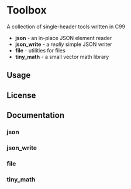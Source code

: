 # Toolbox

A collection of single-header tools written in C99

* **json**          - an in-place JSON element reader
* **json_write**    - a *really* simple JSON writer
* **file**          - utilities for files
* **tiny_math**     - a small vector math library

## Usage

## License

## Documentation

### json

### json_write

### file

### tiny_math
